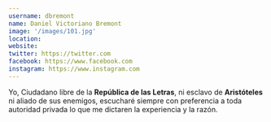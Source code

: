 ```yaml
---
username: dbremont
name: Daniel Victoriano Bremont
image: '/images/101.jpg'
location:
website:
twitter: https://twitter.com
facebook: https://www.facebook.com
instagram: https://www.instagram.com
---
```


Yo, Ciudadano libre de la **República de las Letras**, ni esclavo de **Aristóteles** ni aliado de sus enemigos, escucharé siempre con preferencia a toda autoridad privada lo que me dictaren la experiencia y la razón.